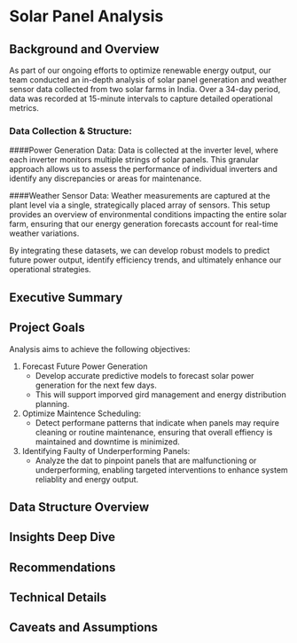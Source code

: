 # Solar Panel Analysis
 

## Background and Overview
As part of our ongoing efforts to optimize renewable energy output, our team conducted an in-depth analysis of solar panel generation and weather sensor data collected from two solar farms in India. Over a 34-day period, data was recorded at 15-minute intervals to capture detailed operational metrics.

### Data Collection & Structure:

####Power Generation Data:
    Data is collected at the inverter level, where each inverter monitors multiple strings of solar panels. This granular approach allows us to assess the performance of individual inverters and identify any discrepancies or areas for maintenance.  

####Weather Sensor Data:
    Weather measurements are captured at the plant level via a single, strategically placed array of sensors. This setup provides an overview of environmental conditions impacting the entire solar farm, ensuring that our energy generation forecasts account for real-time weather variations.

By integrating these datasets, we can develop robust models to predict future power output, identify efficiency trends, and ultimately enhance our operational strategies.

## Executive Summary


## Project Goals
Analysis aims to achieve the following objectives:
1. Forecast Future Power Generation
    - Develop accurate predictive models to forecast solar power generation for the next few days.
    - This will support imporved gird management and energy distribution planning.
2. Optimize Maintence Scheduling:
    - Detect performane patterns that indicate when panels may require cleaning or routine maintenance, ensuring that overall effiency is maintained and downtime is minimized.
3. Identifying Faulty of Underperforming Panels:
    - Analyze the dat to pinpoint panels that are malfunctioning or underperforming, enabling targeted interventions to enhance system reliablity and energy output.

## Data Structure Overview

## Insights Deep Dive

## Recommendations

## Technical Details

## Caveats and Assumptions




